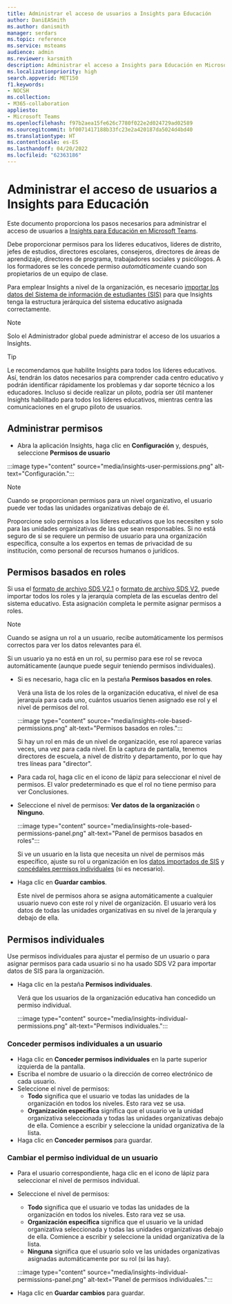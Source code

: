 ```yaml
---
title: Administrar el acceso de usuarios a Insights para Educación
author: DaniEASmith
ms.author: danismith
manager: serdars
ms.topic: reference
ms.service: msteams
audience: admin
ms.reviewer: karsmith
description: Administrar el acceso a Insights para Educación en Microsoft Teams
ms.localizationpriority: high
search.appverid: MET150
f1.keywords:
- NOCSH
ms.collection:
- M365-collaboration
appliesto:
- Microsoft Teams
ms.openlocfilehash: f97b2aea15fe626c7780f022e2d024729ad02589
ms.sourcegitcommit: bf0071417188b33fc23e2a420187da5024d4bd40
ms.translationtype: HT
ms.contentlocale: es-ES
ms.lasthandoff: 04/20/2022
ms.locfileid: "62363186"
---
```

# <a name="manage-user-access-to-education-insights"></a>Administrar el acceso de usuarios a Insights para Educación

Este documento proporciona los pasos necesarios para administrar el acceso de usuarios a [Insights para Educación en Microsoft Teams](class-insights.md).

Debe proporcionar permisos para los líderes educativos, líderes de distrito, jefes de estudios, directores escolares, consejeros, directores de áreas de aprendizaje, directores de programa, trabajadores sociales y psicólogos. A los formadores se les concede permiso *automáticamente* cuando son propietarios de un equipo de clase.

Para emplear Insights a nivel de la organización, es necesario [importar los datos del Sistema de información de estudiantes (SIS)](education-insights-sis-data-sync.md) para que Insights tenga la estructura jerárquica del sistema educativo asignada correctamente.

> [!NOTE]
> Solo el Administrador global puede administrar el acceso de los usuarios a Insights.

> [!TIP]
> Le recomendamos que habilite Insights para todos los líderes educativos. Así, tendrán los datos necesarios para comprender cada centro educativo y podrán identificar rápidamente los problemas y dar soporte técnico a los educadores. Incluso si decide realizar un piloto, podría ser útil mantener Insights habilitado para todos los líderes educativos, mientras centra las comunicaciones en el grupo piloto de usuarios.

## <a name="manange-permissions"></a>Administrar permisos

* Abra la aplicación Insights, haga clic en **Configuración** y, después, seleccione **Permisos de usuario**

:::image type="content" source="media/insights-user-permissions.png" alt-text="Configuración.":::

> [!NOTE]
> Cuando se proporcionan permisos para un nivel organizativo, el usuario puede ver todas las unidades organizativas debajo de él.
> 
> Proporcione solo permisos a los líderes educativos que los necesiten y solo para las unidades organizativas de las que sean responsables. Si no está seguro de si se requiere un permiso de usuario para una organización específica, consulte a los expertos en temas de privacidad de su institución, como personal de recursos humanos o jurídicos.

## <a name="role-based-permissions"></a>Permisos basados en roles

Si usa el [formato de archivo SDS V2.1](/schooldatasync/sds-v2.1-csv-file-format) o [formato de archivo SDS V2](/schooldatasync/sds-v2-csv-file-format), puede importar todos los roles y la jerarquía completa de las escuelas dentro del sistema educativo. Esta asignación completa le permite asignar permisos a roles. 

> [!NOTE]
> Cuando se asigna un rol a un usuario, recibe automáticamente los permisos correctos para ver los datos relevantes para él.
>
> Si un usuario ya no está en un rol, su permiso para ese rol se revoca automáticamente (aunque puede seguir teniendo permisos individuales).


* Si es necesario, haga clic en la pestaña **Permisos basados en roles**.

  Verá una lista de los roles de la organización educativa, el nivel de esa jerarquía para cada uno, cuántos usuarios tienen asignado ese rol y el nivel de permisos del rol. 
  
  :::image type="content" source="media/insights-role-based-permissions.png" alt-text="Permisos basados en roles.":::
  
  Si hay un rol en más de un nivel de organización, ese rol aparece varias veces, una vez para cada nivel. En la captura de pantalla, tenemos directores de escuela, a nivel de distrito y departamento, por lo que hay tres líneas para "director".
  
* Para cada rol, haga clic en el icono de lápiz para seleccionar el nivel de permisos. El valor predeterminado es que el rol no tiene permiso para ver Conclusiones.
* Seleccione el nivel de permisos: **Ver datos de la organización** o **Ninguno**.

  :::image type="content" source="media/insights-role-based-permissions-panel.png" alt-text="Panel de permisos basados en roles":::
  
  Si ve un usuario en la lista que necesita un nivel de permisos más específico, ajuste su rol u organización en los [datos importados de SIS](education-insights-sis-data-sync.md) y [concédales permisos individuales](#grant-individual-permission-to-a-user) (si es necesario).

* Haga clic en **Guardar cambios**.

  Este nivel de permisos ahora se asigna automáticamente a cualquier usuario nuevo con este rol y nivel de organización. El usuario verá los datos de todas las unidades organizativas en su nivel de la jerarquía y debajo de ella.  


## <a name="individual-permissions"></a>Permisos individuales

Use permisos individuales para ajustar el permiso de un usuario o para asignar permisos para cada usuario si no ha usado SDS V2 para importar datos de SIS para la organización.

* Haga clic en la pestaña **Permisos individuales**.
  
  Verá que los usuarios de la organización educativa han concedido un permiso individual. 
  
  :::image type="content" source="media/insights-individual-permissions.png" alt-text="Permisos individuales.":::
  
### <a name="grant-individual-permission-to-a-user"></a>Conceder permisos individuales a un usuario
* Haga clic en **Conceder permisos individuales** en la parte superior izquierda de la pantalla.
* Escriba el nombre de usuario o la dirección de correo electrónico de cada usuario.
* Seleccione el nivel de permisos:
  * **Todo** significa que el usuario ve todas las unidades de la organización en todos los niveles. Esto rara vez se usa.
  * **Organización específica** significa que el usuario ve la unidad organizativa seleccionada y todas las unidades organizativas debajo de ella. Comience a escribir y seleccione la unidad organizativa de la lista.
* Haga clic en **Conceder permisos** para guardar.

### <a name="change-the-individual-permission-of-a-user"></a>Cambiar el permiso individual de un usuario
* Para el usuario correspondiente, haga clic en el icono de lápiz para seleccionar el nivel de permisos individual.
* Seleccione el nivel de permisos:
  * **Todo** significa que el usuario ve todas las unidades de la organización en todos los niveles. Esto rara vez se usa.
  * **Organización específica** significa que el usuario ve la unidad organizativa seleccionada y todas las unidades organizativas debajo de ella. Comience a escribir y seleccione la unidad organizativa de la lista.
  * **Ninguna** significa que el usuario solo ve las unidades organizativas asignadas automáticamente por su rol (si las hay).
  
  :::image type="content" source="media/insights-individual-permissions-panel.png" alt-text="Panel de permisos individuales.":::

* Haga clic en **Guardar cambios** para guardar.
